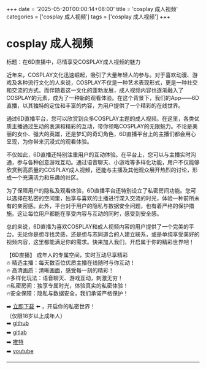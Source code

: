+++
date = '2025-05-20T00:00:14+08:00'
title = 'cosplay 成人视频'
categories = ['cosplay 成人视频']
tags = ['cosplay 成人视频']
+++

# cosplay 成人视频

标题：在6D直播中，尽情享受COSPLAY成人视频的魅力

近年来，COSPLAY文化迅速崛起，吸引了大量年轻人的参与。对于喜欢动漫、游戏及各种流行文化的人来说，COSPLAY不仅是一种艺术表现形式，更是一种社交和交流的方式。而伴随着这一文化的蓬勃发展，成人视频内容也逐渐融入了COSPLAY的元素，成为了一种新的观看体验。在这个背景下，我们的App——6D直播，以其独特的定位和丰富的内容，为用户提供了一个精彩的在线世界。

通过6D直播平台，您可以欣赏到众多COSPLAY主题的成人视频。在这里，各类优质主播通过生动的表演和精彩的互动，带你领略COSPLAY的无限魅力。不论是美丽的女仆、强大的英雄，还是梦幻的奇幻角色，6D直播平台上的主播们都会用心呈现，为你带来沉浸式的观看体验。

不仅如此，6D直播还特别注重用户的互动体验。在平台上，您可以与主播实时沟通，参与各种创意游戏互动。通过语音聊天、小游戏等多样化功能，用户不仅能够欣赏到高质量的COSPLAY成人视频，还能与主播及其他观众展开热烈的讨论，形成一个充满活力和乐趣的社区。

为了保障用户的隐私及观看体验，6D直播平台还特别设立了私密房间功能。您可以选择在私密的空间里，独享与喜欢的主播进行深入交流的时光，体验一种前所未有的亲密感。此外，平台对于用户的隐私与数据安全问题，也有着严格的保护措施。这让每位用户都能在享受内容与互动的同时，感受到安全感。

总的来说，6D直播为喜欢COSPLAY和成人视频内容的用户提供了一个完美的平台。无论你是想寻找灵感，还是想与志同道合的人建立联系，或是单纯享受美好的视频内容，这里都能满足你的需求。快来加入我们，开启属于你的精彩世界吧！

【6D直播】
成年人的专属空间，实时互动尽享精彩  
🔥 精选主播：每天数百位优质主播在线随时与你互动！  
🔥 高清画质：清晰画面，感受每一刻的精彩！  
🔥多样化玩法：语音聊天、游戏互动，刺激无穷！  
🔥私密房间：独享专属时光，体验真实的私密体验！  
🔥安全保障：隐私与数据安全，我们承诺严格保护！  

➡️ [立即下载](https://down123.s3.ap-east-1.amazonaws.com/index.html?channelCode=blog) ⬅️ ，开启你的私密世界！  
（仅限18岁以上成年人）  
➡️ [github](https://aldult-live.github.io/)  
➡️ [gitlab](https://seo-09598d.gitlab.io/)  
➡️ [推特](https://x.com/wegame33)  
➡️ [youtube](https://www.youtube.com/@6Dlive)

---
